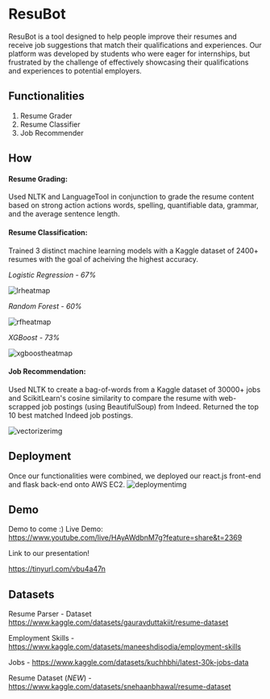 
# ResuBot 

ResuBot is a tool designed to help people improve their resumes and receive job suggestions that match their qualifications and experiences. Our platform was developed by students who were eager for internships, but frustrated by the challenge of effectively showcasing their qualifications and experiences to potential employers.




## Functionalities

1. Resume Grader
2. Resume Classifier
3. Job Recommender


## How

#### Resume Grading: ####

Used NLTK and LanguageTool in conjunction to grade the resume content based on strong action actions words, spelling, quantifiable data, grammar, and the average sentence length. 


#### Resume Classification: ####

Trained 3 distinct machine learning models with a Kaggle dataset of 2400+ resumes with the goal of acheiving the highest accuracy. 


_Logistic Regression - 67%_

![lrheatmap](https://i.imgur.com/3FbstE4.png)



_Random Forest - 60%_

![rfheatmap](https://i.imgur.com/BQ5dzcb.png)



_XGBoost - 73%_

![xgboostheatmap](https://i.imgur.com/7SQheNl.png)



#### Job Recommendation: ####

Used NLTK to create a bag-of-words from a Kaggle dataset of 30000+ jobs and ScikitLearn's cosine similarity to compare the resume with web-scrapped job postings (using BeautifulSoup) from Indeed. Returned the top 10 best matched Indeed job postings. 

![vectorizerimg](https://i.imgur.com/bZhyKl1.png)







## Deployment

Once our functionalities were combined, we deployed our react.js front-end and flask back-end onto AWS EC2. 
![deploymentimg](https://i.imgur.com/4qdhfvk.png)
## Demo

Demo to come :)
Live Demo: https://www.youtube.com/live/HAyAWdbnM7g?feature=share&t=2369

Link to our presentation!

https://tinyurl.com/vbu4a47n

## Datasets

Resume Parser - Dataset https://www.kaggle.com/datasets/gauravduttakiit/resume-dataset

Employment Skills - https://www.kaggle.com/datasets/maneeshdisodia/employment-skills

Jobs - https://www.kaggle.com/datasets/kuchhbhi/latest-30k-jobs-data

Resume Dataset (*NEW*) - https://www.kaggle.com/datasets/snehaanbhawal/resume-dataset
